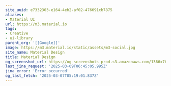 ```yaml
---
site_uuid: e7332303-e164-4eb2-af02-476691cb7875
aliases:
- Material UI
url: https://m3.material.io
tags:
- Creative
- ui-library
parent_org: '[[Google]]'
image: https://m3.material.io/static/assets/m3-social.jpg
site_name: Material Design
title: Material Design
og_screenshot_url: https://og-screenshots-prod.s3.amazonaws.com/1366x768/80/false/56f060d26c0d011a63735a0d1e9c3359dac35ad71d2f7b52a923ef3feec3055a.jpeg
last_jina_request: '2025-03-09T06:45:05.995Z'
jina_error: 'Error occurred'
og_last_fetch: '2025-03-07T05:19:01.837Z'
---
```


